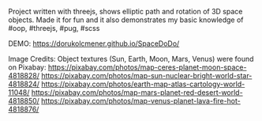 Project written with threejs, shows elliptic path and rotation of 3D space objects. 
Made it for fun and it also demonstrates my basic knowledge of #oop, #threejs, #pug, #scss

DEMO:
https://dorukolcmener.github.io/SpaceDoDo/

Image Credits:
Object textures (Sun, Earth, Moon, Mars, Venus) were found on Pixabay:
https://pixabay.com/photos/map-ceres-planet-moon-space-4818828/
https://pixabay.com/photos/map-sun-nuclear-bright-world-star-4818824/
https://pixabay.com/photos/earth-map-atlas-cartology-world-11048/
https://pixabay.com/photos/map-mars-planet-red-desert-world-4818850/
https://pixabay.com/photos/map-venus-planet-lava-fire-hot-4818876/
